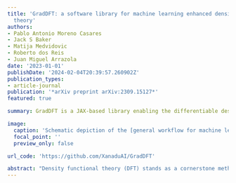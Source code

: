 ```yaml
---
title: 'GradDFT: a software library for machine learning enhanced density functional
  theory'
authors:
- Pablo Antonio Moreno Casares
- Jack S Baker
- Matija Medvidovic
- Roberto dos Reis
- Juan Miguel Arrazola
date: '2023-01-01'
publishDate: '2024-02-04T20:39:57.260902Z'
publication_types:
- article-journal
publication: '*arXiv preprint arXiv:2309.15127*'
featured: true

summary: GradDFT is a JAX-based library enabling the differentiable design and experimentation of exchange-correlation functionals using machine learning techniques.

image:
  caption: 'Schematic depiction of the [general workflow for machine learning-enhanced density functional theory](/content/publication/casares-2023-graddft/Neural_functional_concept.png)'
  focal_point: ''
  preview_only: false

url_code: 'https://github.com/XanaduAI/GradDFT'

abstract: "Density functional theory (DFT) stands as a cornerstone method in computational quantum chemistry and materials science due to its remarkable versatility and scalability. Yet, it suffers from limitations in accuracy, particularly when dealing with strongly correlated systems. To address these shortcomings, recent work has begun to explore how machine learning can expand the capabilities of DFT; an endeavor with many open questions and technical challenges. In this work, we present Grad DFT: a fully differentiable JAX-based DFT library, enabling quick prototyping and experimentation with machine learning-enhanced exchange-correlation energy functionals. Grad DFT employs a pioneering parametrization of exchange-correlation functionals constructed using a weighted sum of energy densities, where the weights are determined using neural networks. Moreover, Grad DFT encompasses a comprehensive suite of auxiliary functions, notably featuring a just-in-time compilable and fully differentiable self-consistent iterative procedure. To support training and benchmarking efforts, we additionally compile a curated dataset of experimental dissociation energies of dimers, half of which contain transition metal atoms characterized by strong electronic correlations. The software library is tested against experimental results to study the generalization capabilities of a neural functional across potential energy surfaces and atomic species, as well as the effect of training data noise on the resulting model accuracy."
---
```

